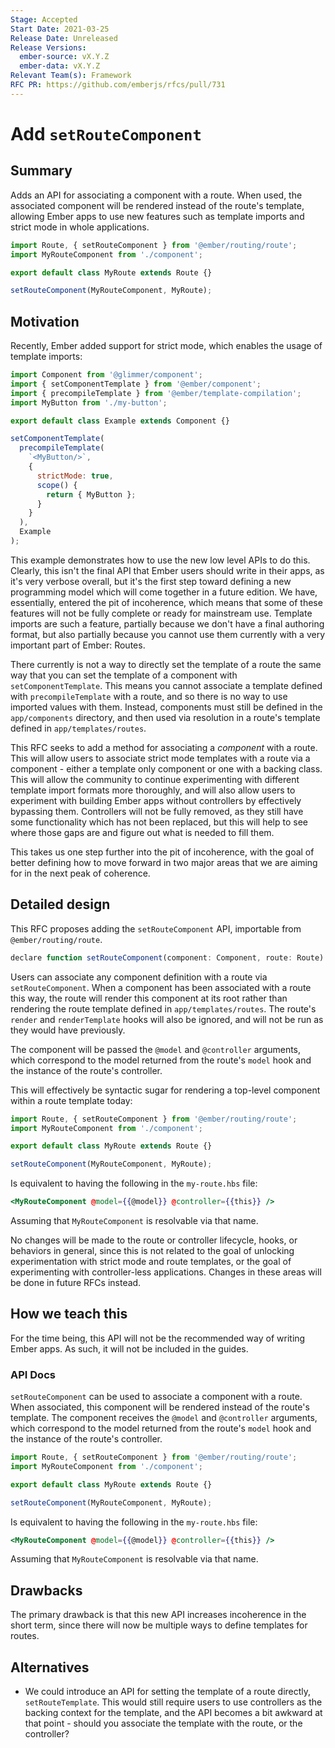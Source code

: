 ```yaml
---
Stage: Accepted
Start Date: 2021-03-25
Release Date: Unreleased
Release Versions:
  ember-source: vX.Y.Z
  ember-data: vX.Y.Z
Relevant Team(s): Framework
RFC PR: https://github.com/emberjs/rfcs/pull/731
---
```


# Add `setRouteComponent`

## Summary

Adds an API for associating a component with a route. When used, the associated
component will be rendered instead of the route's template, allowing Ember
apps to use new features such as template imports and strict mode in whole
applications.

```js
import Route, { setRouteComponent } from '@ember/routing/route';
import MyRouteComponent from './component';

export default class MyRoute extends Route {}

setRouteComponent(MyRouteComponent, MyRoute);
```

## Motivation

Recently, Ember added support for strict mode, which enables the usage of
template imports:

```js
import Component from '@glimmer/component';
import { setComponentTemplate } from '@ember/component';
import { precompileTemplate } from '@ember/template-compilation';
import MyButton from './my-button';

export default class Example extends Component {}

setComponentTemplate(
  precompileTemplate(
    `<MyButton/>`,
    {
      strictMode: true,
      scope() {
        return { MyButton };
      }
    }
  ),
  Example
);
```

This example demonstrates how to use the new low level APIs to do this. Clearly,
this isn't the final API that Ember users should write in their apps, as it's
very verbose overall, but it's the first step toward defining a new
programming model which will come together in a future edition. We have,
essentially, entered the pit of incoherence, which means that some of these
features will not be fully complete or ready for mainstream use. Template
imports are such a feature, partially because we don't have a final authoring
format, but also partially because you cannot use them currently with a very
important part of Ember: Routes.

There currently is not a way to directly set the template of a route the same
way that you can set the template of a component with `setComponentTemplate`.
This means you cannot associate a template defined with `precompileTemplate`
with a route, and so there is no way to use imported values with them. Instead,
components must still be defined in the `app/components` directory, and then
used via resolution in a route's template defined in `app/templates/routes`.

This RFC seeks to add a method for associating a _component_ with a route. This
will allow users to associate strict mode templates with a route via a
component - either a template only component or one with a backing class. This
will allow the community to continue experimenting with different template
import formats more thoroughly, and will also allow users to experiment with
building Ember apps without controllers by effectively bypassing them.
Controllers will not be fully removed, as they still have some functionality
which has not been replaced, but this will help to see where those gaps are and
figure out what is needed to fill them.

This takes us one step further into the pit of incoherence, with the goal of
better defining how to move forward in two major areas that we are aiming for in
the next peak of coherence.

## Detailed design

This RFC proposes adding the `setRouteComponent` API, importable from
`@ember/routing/route`.

```js
declare function setRouteComponent(component: Component, route: Route): void;
```

Users can associate any component definition with a route via
`setRouteComponent`. When a component has been associated with a route this way,
the route will render this component at its root rather than rendering the route
template defined in `app/templates/routes`. The route's `render` and
`renderTemplate` hooks will also be ignored, and will not be run as they would
have previously.

The component will be passed the `@model` and `@controller` arguments, which
correspond to the model returned from the route's `model` hook and the instance
of the route's controller.

This will effectively be syntactic sugar for rendering a top-level component
within a route template today:

```js
import Route, { setRouteComponent } from '@ember/routing/route';
import MyRouteComponent from './component';

export default class MyRoute extends Route {}

setRouteComponent(MyRouteComponent, MyRoute);
```

Is equivalent to having the following in the `my-route.hbs` file:

```hbs
<MyRouteComponent @model={{@model}} @controller={{this}} />
```

Assuming that `MyRouteComponent` is resolvable via that name.

No changes will be made to the route or controller lifecycle, hooks, or
behaviors in general, since this is not related to the goal of unlocking
experimentation with strict mode and route templates, or the goal of
experimenting with controller-less applications. Changes in these areas will be
done in future RFCs instead.

## How we teach this

For the time being, this API will not be the recommended way of writing Ember
apps. As such, it will not be included in the guides.

### API Docs

`setRouteComponent` can be used to associate a component with a route. When
associated, this component will be rendered instead of the route's template. The
component receives the `@model` and `@controller` arguments,  which correspond
to the model returned from the route's `model` hook and the instance of the
route's controller.

```js
import Route, { setRouteComponent } from '@ember/routing/route';
import MyRouteComponent from './component';

export default class MyRoute extends Route {}

setRouteComponent(MyRouteComponent, MyRoute);
```

Is equivalent to having the following in the `my-route.hbs` file:

```hbs
<MyRouteComponent @model={{@model}} @controller={{this}} />
```

Assuming that `MyRouteComponent` is resolvable via that name.

## Drawbacks

The primary drawback is that this new API increases incoherence in the short
term, since there will now be multiple ways to define templates for routes.

## Alternatives

- We could introduce an API for setting the template of a route directly,
  `setRouteTemplate`. This would still require users to use controllers as the
  backing context for the template, and the API becomes a bit awkward at that
  point - should you associate the template with the route, or the controller?
